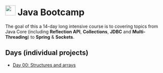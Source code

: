 # <img height="32" width="32" src="https://unpkg.com/simple-icons@v6/icons/java.svg" /> Java Bootcamp
The goal of this a 14-day long intensive course is to covering topics from Java Core (including **Reflection API**, **Collections**, **JDBC** and **Multi-Threading**) to  **Spring** & **Sockets**.
## Days (individual projects)
- [Day 00: Structures and arrays](https://github.com/IldarGreen/JavaCamp/tree/main/Day00)

